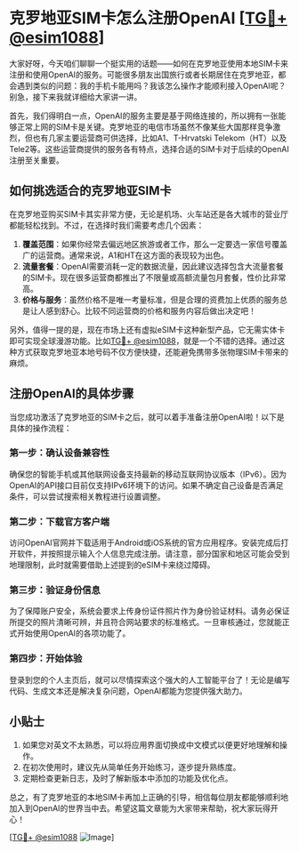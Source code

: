 # 克罗地亚SIM卡怎么注册OpenAI [[TG💪+ @esim1088](https://t.me/s/esim1088)]

大家好呀，今天咱们聊聊一个挺实用的话题——如何在克罗地亚使用本地SIM卡来注册和使用OpenAI的服务。可能很多朋友出国旅行或者长期居住在克罗地亚，都会遇到类似的问题：我的手机卡能用吗？我该怎么操作才能顺利接入OpenAI呢？别急，接下来我就详细给大家讲一讲。

首先，我们得明白一点，OpenAI的服务主要是基于网络连接的，所以拥有一张能够正常上网的SIM卡是关键。克罗地亚的电信市场虽然不像某些大国那样竞争激烈，但也有几家主要运营商可供选择，比如A1、T-Hrvatski Telekom（HT）以及Tele2等。这些运营商提供的服务各有特点，选择合适的SIM卡对于后续的OpenAI注册至关重要。

## 如何挑选适合的克罗地亚SIM卡

在克罗地亚购买SIM卡其实非常方便，无论是机场、火车站还是各大城市的营业厅都能轻松找到。不过，在选择时我们需要考虑几个因素：

1. **覆盖范围**：如果你经常去偏远地区旅游或者工作，那么一定要选一家信号覆盖广的运营商。通常来说，A1和HT在这方面的表现较为出色。
2. **流量套餐**：OpenAI需要消耗一定的数据流量，因此建议选择包含大流量套餐的SIM卡。现在很多运营商都推出了不限量或高额流量包月套餐，性价比非常高。
3. **价格与服务**：虽然价格不是唯一考量标准，但是合理的资费加上优质的服务总是让人感到舒心。比较不同运营商的价格和服务内容后做出决定吧！

另外，值得一提的是，现在市场上还有虚拟eSIM卡这种新型产品，它无需实体卡即可实现全球漫游功能。比如[TG💪+ @esim1088](https://t.me/s/esim1088)，就是一个不错的选择。通过这种方式获取克罗地亚本地号码不仅方便快捷，还能避免携带多张物理SIM卡带来的麻烦。

## 注册OpenAI的具体步骤

当您成功激活了克罗地亚的SIM卡之后，就可以着手准备注册OpenAI啦！以下是具体的操作流程：

### 第一步：确认设备兼容性
确保您的智能手机或其他联网设备支持最新的移动互联网协议版本（IPv6）。因为OpenAI的API接口目前仅支持IPv6环境下的访问。如果不确定自己设备是否满足条件，可以尝试搜索相关教程进行设置调整。

### 第二步：下载官方客户端
访问OpenAI官网并下载适用于Android或iOS系统的官方应用程序。安装完成后打开软件，并按照提示输入个人信息完成注册。请注意，部分国家和地区可能会受到地理限制，此时就需要借助上述提到的eSIM卡来绕过障碍。

### 第三步：验证身份信息
为了保障账户安全，系统会要求上传身份证件照片作为身份验证材料。请务必保证所提交的照片清晰可辨，并且符合网站要求的标准格式。一旦审核通过，您就能正式开始使用OpenAI的各项功能了。

### 第四步：开始体验
登录到您的个人主页后，就可以尽情探索这个强大的人工智能平台了！无论是编写代码、生成文本还是解决复杂问题，OpenAI都能为您提供强大助力。

## 小贴士

1. 如果您对英文不太熟悉，可以将应用界面切换成中文模式以便更好地理解和操作。
2. 在初次使用时，建议先从简单任务开始练习，逐步提升熟练度。
3. 定期检查更新日志，及时了解新版本中添加的功能及优化点。

总之，有了克罗地亚的本地SIM卡再加上正确的引导，相信每位朋友都能够顺利地加入到OpenAI的世界当中去。希望这篇文章能为大家带来帮助，祝大家玩得开心！

[[TG💪+ @esim1088](https://t.me/s/esim1088) ![Image](https://i.postimg.cc/4NQfJmqS/Snipaste-2025-05-13-00-14-12.png)]